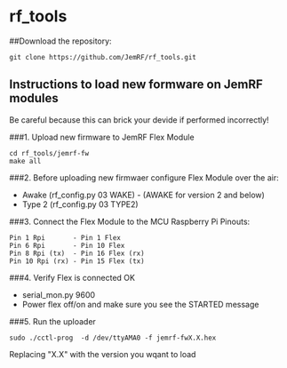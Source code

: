 # rf_tools

##Download the repository:
```
git clone https://github.com/JemRF/rf_tools.git
```

## Instructions to load new formware on JemRF modules
Be careful because this can brick your devide if performed incorrectly!

###1. Upload new firmware to JemRF Flex Module
```
cd rf_tools/jemrf-fw
make all
```
###2. Before uploading new firmwaer configure Flex Module over the air:
 - Awake (rf_config.py 03 WAKE) - (AWAKE for version 2 and below)
 - Type 2 (rf_config.py 03 TYPE2)

###3. Connect the Flex Module to the MCU
Raspberry Pi Pinouts:
```
Pin 1 Rpi       - Pin 1 Flex
Pin 6 Rpi       - Pin 10 Flex
Pin 8 Rpi (tx)  - Pin 16 Flex (rx)
Pin 10 Rpi (rx) - Pin 15 Flex (tx)
```
###4. Verify Flex is connected OK
 - serial_mon.py 9600
 - Power flex off/on and make sure you see the STARTED message
 
###5. Run the uploader
```
sudo ./cctl-prog  -d /dev/ttyAMA0 -f jemrf-fwX.X.hex
```
Replacing "X.X" with the version you wqant to load


